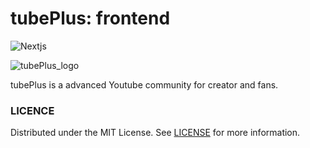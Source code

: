 # tubePlus: frontend

![Nextjs](https://img.shields.io/badge/Next.js%2013-000000?style=flat&logo=Next.js&logoColor=fff)

![tubePlus_logo](https://github.com/TubePlus/TubePlusFront/assets/122770896/e0dd7374-b970-47e6-9b83-33af7d1df120)

tubePlus is a advanced Youtube community for creator and fans.

### LICENCE

Distributed under the MIT License. See [LICENSE](https://github.com/TubePlus/TubePlusFront/blob/main/LICENSE) for more information.
